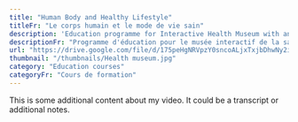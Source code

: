 ```yaml
---
title: "Human Body and Healthy Lifestyle"
titleFr: "Le corps humain et le mode de vie sain"
description: 'Education programme for Interactive Health Museum with animated video courses on human body and healthy lifestyle.'
descriptionFr: "Programme d'éducation pour le musée interactif de la santé avec des cours vidéo animés sur le corps humain et le mode de vie sain."
url: "https://drive.google.com/file/d/175peHgNRVpzY0sncoALjxTxjbDhwNy2i/preview"
thumbnail: "/thumbnails/Health museum.jpg"
category: "Education courses"
categoryFr: "Cours de formation"
---
```


This is some additional content about my video. It could be a transcript or additional notes.